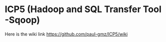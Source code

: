 # ICP5 (Hadoop and SQL Transfer Tool -Sqoop)
Here is the wiki link
https://github.com/paul-gmz/ICP5/wiki
